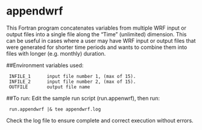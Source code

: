 appendwrf
========

This Fortran program concatenates variables from multiple WRF input or output files into a single file along the “Time” (unlimited) dimension. This can be useful in cases where a user may have WRF input or output files that were generated for shorter time periods and wants to combine them into files with longer (e.g. monthly) duration.

##Environment variables used:

```
 INFILE_1      input file number 1, (max of 15).
 INFILE_2      input file number 2, (max of 15).
 OUTFILE       output file name
```

##To run:
Edit the sample run script (run.appenwrf), then run: 
```
 run.appendwrf |& tee appendwrf.log
```

Check the log file to ensure complete and correct execution without errors.
